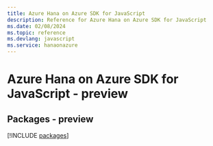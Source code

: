 ```yaml
---
title: Azure Hana on Azure SDK for JavaScript
description: Reference for Azure Hana on Azure SDK for JavaScript
ms.date: 02/08/2024
ms.topic: reference
ms.devlang: javascript
ms.service: hanaonazure
---
```

# Azure Hana on Azure SDK for JavaScript - preview
## Packages - preview
[!INCLUDE [packages](hana-on-azure-index.md)]